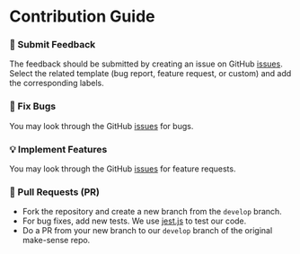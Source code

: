 # Contribution Guide

### 💬 Submit Feedback
The feedback should be submitted by creating an issue on GitHub [issues][1].
Select the related template (bug report, feature request, or custom) and add the corresponding labels.

### 🐞 Fix Bugs
You may look through the GitHub [issues][1] for bugs.

### 💡 Implement Features
You may look through the GitHub [issues][1] for feature requests.

### 🚀 Pull Requests (PR)
- Fork the repository and create a new branch from the `develop` branch.
- For bug fixes, add new tests. We use [jest.js][2]  to test our code.
- Do a PR from your new branch to our `develop` branch of the original make-sense repo.

[1]: https://github.com/SkalskiP/make-sense/issues/
[2]: https://jestjs.io/

